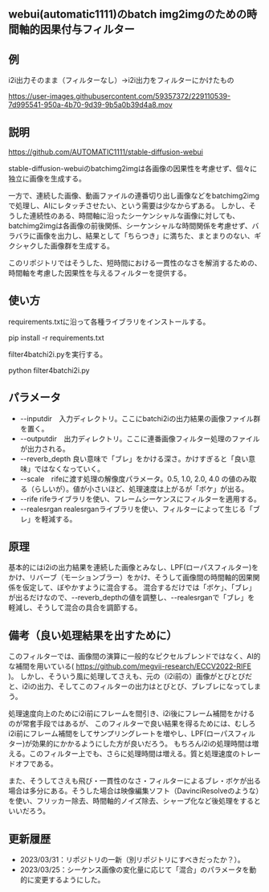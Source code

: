 ## webui(automatic1111)のbatch img2imgのための時間軸的因果付与フィルター

## 例

i2i出力そのまま（フィルターなし）→i2i出力をフィルターにかけたもの


https://user-images.githubusercontent.com/59357372/229110539-7d995541-950a-4b70-9d39-9b5a0b39d4a8.mov


## 説明
https://github.com/AUTOMATIC1111/stable-diffusion-webui

stable-diffusion-webuiのbatchimg2imgは各画像の因果性を考慮せず、個々に独立に画像を生成する。

一方で、連続した画像、動画ファイルの連番切り出し画像などをbatchimg2imgで処理し、AIにレタッチさせたい、という需要は少なからずある。
しかし、そうした連続性のある、時間軸に沿ったシーケンシャルな画像に対しても、batchimg2imgは各画像の前後関係、シーケンシャルな時間関係を考慮せず、バラバラに画像を出力し、結果として「ちらつき」に満ちた、まとまりのない、ギクシャクした画像群を生成する。

このリポジトリではそうした、短時間における一貫性のなさを解消するための、時間軸を考慮した因果性を与えるフィルターを提供する。

## 使い方
requirements.txtに沿って各種ライブラリをインストールする。

pip install -r requirements.txt

filter4batchi2i.pyを実行する。

python filter4batchi2i.py

## パラメータ
- --inputdir　入力ディレクトリ。ここにbatchi2iの出力結果の画像ファイル群を置く。
- --outputdir　出力ディレクトリ。ここに連番画像フィルター処理のファイルが出力される。
- --reverb_depth 良い意味で「ブレ」をかける深さ。かけすぎると「良い意味」ではなくなっていく。
- --scale　rifeに渡す処理の解像度パラメータ。0.5, 1.0, 2.0, 4.0 の値のみ取る（らしいが）。値が小さいほど、処理速度は上がるが「ボケ」が出る。
- --rife rifeライブラリを使い、フレームシーケンスにフィルターを適用する。
- --realesrgan realesrganライブラリを使い、フィルターによって生じる「ブレ」を軽減する。


## 原理
基本的にはi2iの出力結果を連続した画像とみなし、LPF(ローパスフィルター)をかけ、リバーブ（モーションブラー）をかけ、そうして画像間の時間軸的因果関係を仮定して、ぼやかすように混合する。
混合するだけでは「ボケ」、「ブレ」が出るだけなので、--reverb_depthの値を調整し、--realesrganで「ブレ」を軽減し、そうして混合の具合を調節する。

## 備考（良い処理結果を出すために）
このフィルターでは、画像間の演算に一般的なピクセルブレンドではなく、AI的な補間を用いている( https://github.com/megvii-research/ECCV2022-RIFE )。
しかし、そういう風に処理してさえも、元の（i2i前の）画像がとびとびだと、i2iの出力、そしてこのフィルターの出力はとびとび、ブレブレになってしまう。

処理速度向上のためにi2i前にフレームを間引き、i2i後にフレーム補間をかけるのが常套手段ではあるが、
このフィルターで良い結果を得るためには、むしろi2i前にフレーム補間をしてサンプリングレートを増やし、LPF(ローパスフィルター)が効果的にかかるようにした方が良いだろう。
もちろんi2iの処理時間は増える。このフィルター上でも、さらに処理時間は増える。質と処理速度のトレードオフである。

また、そうしてさえも飛び・一貫性のなさ・フィルターによるブレ・ボケが出る場合は多分にある。そうした場合は映像編集ソフト（DavinciResolveのような）を使い、フリッカー除去、時間軸的ノイズ除去、シャープ化など後処理をするといいだろう。

## 更新履歴
- 2023/03/31：リポジトリの一新（別リポジトリにすべきだったか？）。
- 2023/03/25：シーケンス画像の変化量に応じて「混合」のパラメータを動的に変更するようにした。
